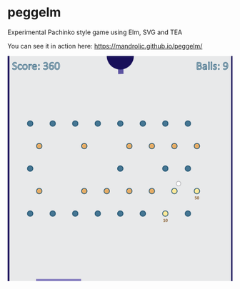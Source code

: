 # peggelm
Experimental Pachinko style game using Elm, SVG and TEA

You can see it in action here:
https://mandrolic.github.io/peggelm/


![Screenshot](screenshot.png)

